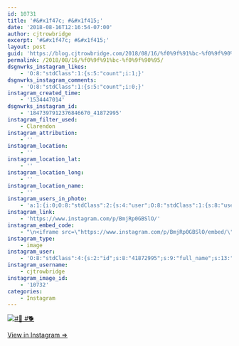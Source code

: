 ```yaml
---
id: 10731
title: '#&#x1f47c; #&#x1f415;'
date: '2018-08-16T12:16:54-07:00'
author: cjtrowbridge
excerpt: '#&#x1f47c; #&#x1f415;'
layout: post
guid: 'https://blog.cjtrowbridge.com/2018/08/16/%f0%9f%91%bc-%f0%9f%90%95/'
permalink: /2018/08/16/%f0%9f%91%bc-%f0%9f%90%95/
dsgnwrks_instagram_likes:
    - 'O:8:"stdClass":1:{s:5:"count";i:1;}'
dsgnwrks_instagram_comments:
    - 'O:8:"stdClass":1:{s:5:"count";i:0;}'
instagram_created_time:
    - '1534447014'
dsgnwrks_instagram_id:
    - '1847397912376846670_41872995'
instagram_filter_used:
    - Clarendon
instagram_attribution:
    - ''
instagram_location:
    - ''
instagram_location_lat:
    - ''
instagram_location_long:
    - ''
instagram_location_name:
    - ''
instagram_users_in_photo:
    - 'a:1:{i:0;O:8:"stdClass":2:{s:4:"user";O:8:"stdClass":1:{s:8:"username";s:14:"azulathepibble";}s:8:"position";O:8:"stdClass":2:{s:1:"x";d:0.5324074;s:1:"y";d:0.64187366;}}}'
instagram_link:
    - 'https://www.instagram.com/p/BmjRp0GBSlO/'
instagram_embed_code:
    - "\n<iframe src=\"https://www.instagram.com/p/BmjRp0GBSlO/embed/\" width=\"612\" height=\"710\" frameborder=\"0\" scrolling=\"no\" allowtransparency=\"true\" class=\"insta-image-embed\"></iframe>\n"
instagram_type:
    - image
instagram_user:
    - 'O:8:"stdClass":4:{s:2:"id";s:8:"41872995";s:9:"full_name";s:13:"CJ Trowbridge";s:15:"profile_picture";s:141:"https://scontent.cdninstagram.com/vp/c93d7c6cca10c47382e1b61b6f66100c/5C07D31C/t51.2885-19/s150x150/13724650_1188772791164794_142557231_a.jpg";s:8:"username";s:12:"cjtrowbridge";}'
instagram_username:
    - cjtrowbridge
instagram_image_id:
    - '10732'
categories:
    - Instagram
---
```


[![#👼 #🐕](https://blog.cjtrowbridge.com/wp-content/uploads/2018/08/1534447014-1-1.jpg)](https://www.instagram.com/p/BmjRp0GBSlO/)

[View in Instagram ⇒](https://www.instagram.com/p/BmjRp0GBSlO/)